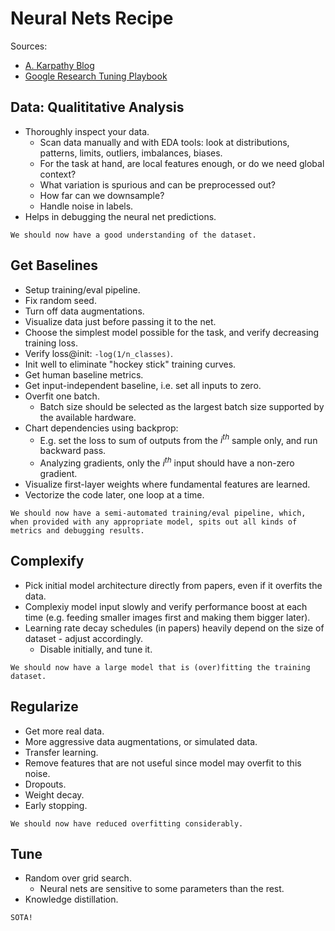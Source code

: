 # Neural Nets Recipe

Sources: 
- [A. Karpathy Blog](https://karpathy.github.io/2019/04/25/recipe/)
- [Google Research Tuning Playbook](https://github.com/google-research/tuning_playbook)

## Data: Qualititative Analysis
- Thoroughly inspect your data. 
  - Scan data manually and with EDA tools: look at distributions, patterns, limits, outliers, imbalances, biases. 
  - For the task at hand, are local features enough, or do we need global context?
  - What variation is spurious and can be preprocessed out?
  - How far can we downsample?
  - Handle noise in labels. 
- Helps in debugging the neural net predictions. 

~~~
We should now have a good understanding of the dataset. 
~~~


## Get Baselines
- Setup training/eval pipeline. 
- Fix random seed. 
- Turn off data augmentations. 
- Visualize data just before passing it to the net. 
- Choose the simplest model possible for the task, and verify decreasing training loss. 
- Verify loss@init: `-log(1/n_classes)`. 
- Init well to eliminate "hockey stick" training curves. 
- Get human baseline metrics. 
- Get input-independent baseline, i.e. set all inputs to zero. 
- Overfit one batch. 
  - Batch size should be selected as the largest batch size supported by the available hardware. 
- Chart dependencies using backprop: 
  - E.g. set the loss to sum of outputs from the $i^{th}$ sample only, and run backward pass. 
  - Analyzing gradients, only the $i^{th}$ input should have a non-zero gradient. 
- Visualize first-layer weights where fundamental features are learned. 
- Vectorize the code later, one loop at a time. 

~~~
We should now have a semi-automated training/eval pipeline, which, when provided with any appropriate model, spits out all kinds of metrics and debugging results. 
~~~

## Complexify
- Pick initial model architecture directly from papers, even if it overfits the data. 
- Complexiy model input slowly and verify performance boost at each time (e.g. feeding smaller images first and making them bigger later). 
- Learning rate decay schedules (in papers) heavily depend on the size of dataset - adjust accordingly. 
  - Disable initially, and tune it. 

~~~
We should now have a large model that is (over)fitting the training dataset. 
~~~

## Regularize
- Get more real data. 
- More aggressive data augmentations, or simulated data. 
- Transfer learning. 
- Remove features that are not useful since model may overfit to this noise. 
- Dropouts. 
- Weight decay. 
- Early stopping. 

~~~
We should now have reduced overfitting considerably. 
~~~

## Tune
- Random over grid search. 
  - Neural nets are sensitive to some parameters than the rest. 
- Knowledge distillation. 

~~~
SOTA!
~~~